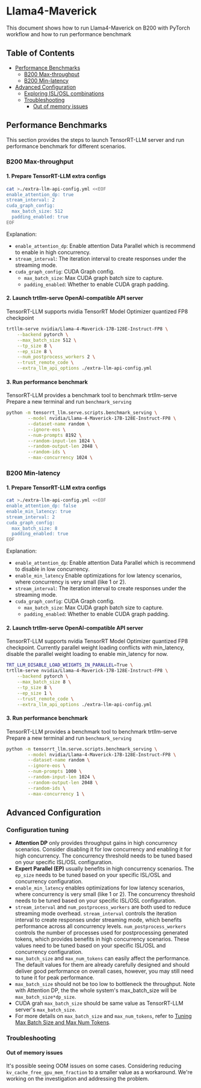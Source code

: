 # Llama4-Maverick

This document shows how to run Llama4-Maverick on B200 with PyTorch workflow and how to run performance benchmark


## Table of Contents

- [Performance Benchmarks](#performance-benchmarks)
  - [B200 Max-throughput](#b200-max-throughput)
  - [B200 Min-latency](#b200-min-latency)
- [Advanced Configuration](#advanced-configuration)
  - [Exploring ISL/OSL combinations](#exploring-islosl-combinations)
  - [Troubleshooting](#troubleshooting)
    - [Out of memory issues](#out-of-memory-issues)


## Performance Benchmarks

This section provides the steps to launch TensorRT-LLM server and run performance benchmark for different scenarios.


### B200 Max-throughput


#### 1. Prepare TensorRT-LLM extra configs
```bash
cat >./extra-llm-api-config.yml <<EOF
enable_attention_dp: true
stream_interval: 2
cuda_graph_config:
  max_batch_size: 512
  padding_enabled: true
EOF
```
Explanation:
- `enable_attention_dp`: Enable attention Data Parallel which is recommend to enable in high concurrency.
- `stream_interval`: The iteration interval to create responses under the streaming mode.
- `cuda_graph_config`: CUDA Graph config.
  - `max_batch_size`: Max CUDA graph batch size to capture.
  - `padding_enabled`: Whether to enable CUDA graph padding.


#### 2. Launch trtllm-serve OpenAI-compatible API server
TensorRT-LLM supports nvidia TensorRT Model Optimizer quantized FP8 checkpoint
``` bash
trtllm-serve nvidia/Llama-4-Maverick-17B-128E-Instruct-FP8 \
    --backend pytorch \
    --max_batch_size 512 \
    --tp_size 8 \
    --ep_size 8 \
    --num_postprocess_workers 2 \
    --trust_remote_code \
    --extra_llm_api_options ./extra-llm-api-config.yml
```


#### 3. Run performance benchmark
TensorRT-LLM provides a benchmark tool to benchmark trtllm-serve
Prepare a new terminal and run `benchmark_serving`
```bash
python -m tensorrt_llm.serve.scripts.benchmark_serving \
        --model nvidia/Llama-4-Maverick-17B-128E-Instruct-FP8 \
        --dataset-name random \
        --ignore-eos \
        --num-prompts 8192 \
        --random-input-len 1024 \
        --random-output-len 2048 \
        --random-ids \
        --max-concurrency 1024 \
```


### B200 Min-latency


#### 1. Prepare TensorRT-LLM extra configs
```bash
cat >./extra-llm-api-config.yml <<EOF
enable_attention_dp: false
enable_min_latency: true
stream_interval: 2
cuda_graph_config:
  max_batch_size: 8
  padding_enabled: true
EOF
```
Explanation:
- `enable_attention_dp`: Enable attention Data Parallel which is recommend to disable in low concurrency.
- `enable_min_latency` Enable optimizations for low latency scenarios, where concurrency is very small (like 1 or 2).
- `stream_interval`: The iteration interval to create responses under the streaming mode.
- `cuda_graph_config`: CUDA Graph config.
  - `max_batch_size`: Max CUDA graph batch size to capture.
  - `padding_enabled`: Whether to enable CUDA graph padding.


#### 2. Launch trtllm-serve OpenAI-compatible API server
TensorRT-LLM supports nvidia TensorRT Model Optimizer quantized FP8 checkpoint.
Currently parallel weight loading conflicts with min_latency, disable the parallel weight loading to enable min_latency for now.
``` bash
TRT_LLM_DISABLE_LOAD_WEIGHTS_IN_PARALLEL=True \
trtllm-serve nvidia/Llama-4-Maverick-17B-128E-Instruct-FP8 \
    --backend pytorch \
    --max_batch_size 8 \
    --tp_size 8 \
    --ep_size 1 \
    --trust_remote_code \
    --extra_llm_api_options ./extra-llm-api-config.yml
```


#### 3. Run performance benchmark
TensorRT-LLM provides a benchmark tool to benchmark trtllm-serve
Prepare a new terminal and run `benchmark_serving`
```bash
python -m tensorrt_llm.serve.scripts.benchmark_serving \
        --model nvidia/Llama-4-Maverick-17B-128E-Instruct-FP8 \
        --dataset-name random \
        --ignore-eos \
        --num-prompts 1000 \
        --random-input-len 1024 \
        --random-output-len 2048 \
        --random-ids \
        --max-concurrency 1 \
```

## Advanced Configuration

### Configuration tuning

- **Attention DP** only provides throughput gains in high concurrency scenarios. Consider disabling it for low concurrency and enabling it for high concurrency. The concurrency threshold needs to be tuned based on your specific ISL/OSL configuration.
- **Expert Parallel (EP)** usually benefits in high concurrency scenarios. The `ep_size` needs to be tuned based on your specific ISL/OSL and concurrency configuration.
- `enable_min_latency` enables optimizations for low latency scenarios, where concurrency is very small (like 1 or 2). The concurrency threshold needs to be tuned based on your specific ISL/OSL configuration.
- `stream_interval` and `num_postprocess_workers` are both used to reduce streaming mode overhead. `stream_interval` controls the iteration interval to create responses under streaming mode, which benefits performance across all concurrency levels. `num_postprocess_workers` controls the number of processes used for postprocessing generated tokens, which provides benefits in high concurrency scenarios. These values need to be tuned based on your specific ISL/OSL and concurrency configuration.
- `max_batch_size` and `max_num_tokens` can easily affect the performance. The default values for them are already carefully designed and should deliver good performance on overall cases, however, you may still need to tune it for peak performance.
- `max_batch_size` should not be too low to bottleneck the throughput. Note with Attention DP, the the whole system's max_batch_size will be `max_batch_size*dp_size`.
- CUDA grah `max_batch_size` should be same value as TensorRT-LLM server's `max_batch_size`.
- For more details on `max_batch_size` and `max_num_tokens`, refer to [Tuning Max Batch Size and Max Num Tokens](../performance/performance-tuning-guide/tuning-max-batch-size-and-max-num-tokens.md).

### Troubleshooting

#### Out of memory issues

It's possible seeing OOM issues on some cases. Considering reducing `kv_cache_free_gpu_mem_fraction` to a smaller value as a workaround. We're working on the investigation and addressing the problem.
